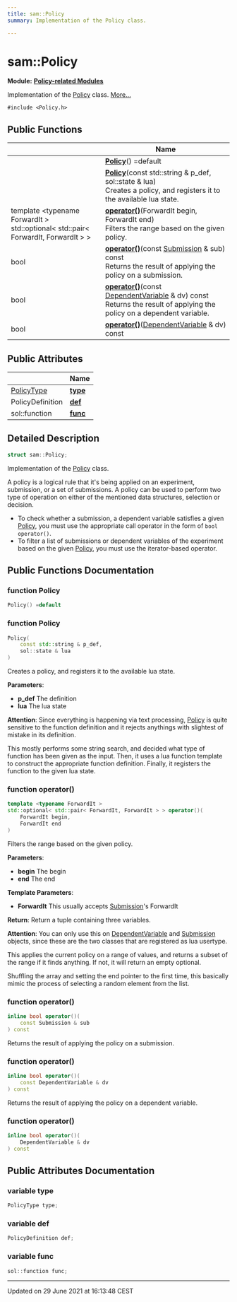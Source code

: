 ```yaml
---
title: sam::Policy
summary: Implementation of the Policy class. 

---
```


# sam::Policy

**Module:** **[Policy-related Modules](/doxygen/Modules/group___policies/)**



Implementation of the [Policy]() class.  [More...](#detailed-description)


`#include <Policy.h>`

## Public Functions

|                | Name           |
| -------------- | -------------- |
| | **[Policy](/doxygen/Classes/structsam_1_1_policy/#function-policy)**() =default |
| | **[Policy](/doxygen/Classes/structsam_1_1_policy/#function-policy)**(const std::string & p_def, sol::state & lua)<br>Creates a policy, and registers it to the available lua state.  |
| template <typename ForwardIt \> <br>std::optional< std::pair< ForwardIt, ForwardIt > > | **[operator()](/doxygen/Classes/structsam_1_1_policy/#function-operator())**(ForwardIt begin, ForwardIt end)<br>Filters the range based on the given policy.  |
| bool | **[operator()](/doxygen/Classes/structsam_1_1_policy/#function-operator())**(const [Submission](/doxygen/Classes/classsam_1_1_submission/) & sub) const<br>Returns the result of applying the policy on a submission.  |
| bool | **[operator()](/doxygen/Classes/structsam_1_1_policy/#function-operator())**(const [DependentVariable](/doxygen/Classes/classsam_1_1_dependent_variable/) & dv) const<br>Returns the result of applying the policy on a dependent variable.  |
| bool | **[operator()](/doxygen/Classes/structsam_1_1_policy/#function-operator())**([DependentVariable](/doxygen/Classes/classsam_1_1_dependent_variable/) & dv) const |

## Public Attributes

|                | Name           |
| -------------- | -------------- |
| [PolicyType](/doxygen/Modules/group___policies/#enum-policytype) | **[type](/doxygen/Classes/structsam_1_1_policy/#variable-type)**  |
| PolicyDefinition | **[def](/doxygen/Classes/structsam_1_1_policy/#variable-def)**  |
| sol::function | **[func](/doxygen/Classes/structsam_1_1_policy/#variable-func)**  |

## Detailed Description

```cpp
struct sam::Policy;
```

Implementation of the [Policy]() class. 

A policy is a logical rule that it's being applied on an experiment, submission, or a set of submissions. A policy can be used to perform two type of operation on either of the mentioned data structures, selection or decision.



* To check whether a submission, a dependent variable satisfies a given [Policy](/doxygen/Classes/structsam_1_1_policy/), you must use the appropriate call operator in the form of `bool operator()`.
* To filter a list of submissions or dependent variables of the experiment based on the given [Policy](/doxygen/Classes/structsam_1_1_policy/), you must use the iterator-based operator. 

## Public Functions Documentation

### function Policy

```cpp
Policy() =default
```


### function Policy

```cpp
Policy(
    const std::string & p_def,
    sol::state & lua
)
```

Creates a policy, and registers it to the available lua state. 

**Parameters**: 

  * **p_def** The definition 
  * **lua** The lua state 


**Attention**: Since everything is happening via text processing, [Policy](/doxygen/Classes/structsam_1_1_policy/) is quite sensitive to the function definition and it rejects anythings with slightest of mistake in its definition.

This mostly performs some string search, and decided what type of function has been given as the input. Then, it uses a lua function template to construct the appropriate function definition. Finally, it registers the function to the given lua state.


### function operator()

```cpp
template <typename ForwardIt >
std::optional< std::pair< ForwardIt, ForwardIt > > operator()(
    ForwardIt begin,
    ForwardIt end
)
```

Filters the range based on the given policy. 

**Parameters**: 

  * **begin** The begin 
  * **end** The end


**Template Parameters**: 

  * **ForwardIt** This usually accepts [Submission](/doxygen/Classes/classsam_1_1_submission/)'s ForwardIt


**Return**: Return a tuple containing three variables. 

**Attention**: You can only use this on [DependentVariable](/doxygen/Classes/classsam_1_1_dependent_variable/) and [Submission](/doxygen/Classes/classsam_1_1_submission/) objects, since these are the two classes that are registered as lua usertype.

This applies the current policy on a range of values, and returns a subset of the range if it finds anything. If not, it will return an empty optional.


Shuffling the array and setting the end pointer to the first time, this basically mimic the process of selecting a random element from the list.


### function operator()

```cpp
inline bool operator()(
    const Submission & sub
) const
```

Returns the result of applying the policy on a submission. 

### function operator()

```cpp
inline bool operator()(
    const DependentVariable & dv
) const
```

Returns the result of applying the policy on a dependent variable. 

### function operator()

```cpp
inline bool operator()(
    DependentVariable & dv
) const
```


## Public Attributes Documentation

### variable type

```cpp
PolicyType type;
```


### variable def

```cpp
PolicyDefinition def;
```


### variable func

```cpp
sol::function func;
```


-------------------------------

Updated on 29 June 2021 at 16:13:48 CEST